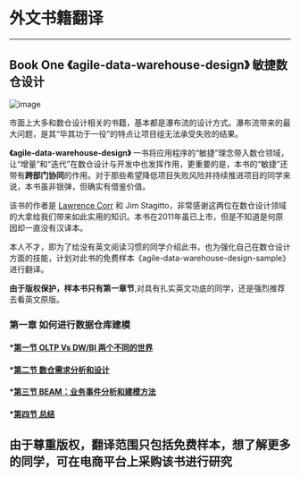 # 外文书籍翻译
---   
## Book One 《agile-data-warehouse-design》  敏捷数仓设计
![image](https://user-images.githubusercontent.com/20431533/113496621-1fd4b500-952e-11eb-910e-064a05c1a67e.png)    

市面上大多和数仓设计相关的书籍，基本都是瀑布流的设计方式。瀑布流带来的最大问题，是其“毕其功于一役”的特点让项目组无法承受失败的结果。   

**《agile-data-warehouse-design》** 一书将应用程序的“敏捷”理念带入数仓领域，让“增量”和“迭代”在数仓设计与开发中也发挥作用，更重要的是，本书的“敏捷”还带有**跨部门协同**的作用。对于那些希望降低项目失败风险并持续推进项目的同学来说，本书虽非银弹，但确实有借鉴价值。   

该书的作者是 [Lawrence Corr](https://www.linkedin.com/in/lawrencecorr/) 和 Jim Stagitto，非常感谢这两位在数仓设计领域的大拿给我们带来如此实用的知识。本书在2011年虽已上市，但是不知道是何原因却一直没有汉译本。   

本人不才，即为了给没有英文阅读习惯的同学介绍此书，也为强化自己在数仓设计方面的技能，计划对此书的免费样本《agile-data-warehouse-design-sample》进行翻译。   

**由于版权保护，样本书只有第一章节**,对具有扎实英文功底的同学，还是强烈推荐去看英文原版。     

### 第一章  如何进行数据仓库建模 
####  *[第一节 OLTP Vs DW/BI 两个不同的世界](https://github.com/linuxProber/agile-data-warehouse-design/blob/main/oltp-vs-olap.md)
####  *[第二节 数仓需求分析和设计](https://github.com/sandsbai/agile-data-warehouse-design/blob/main/%E6%95%B0%E6%8D%AE%E4%BB%93%E5%BA%93%E5%88%86%E6%9E%90%E5%92%8C%E8%AE%BE%E8%AE%A1.md)
####  *[第三节 BEAM：业务事件分析和建模方法](https://github.com/sandsbai/foreign-books-translation/blob/main/BEAM-%E4%B8%9A%E5%8A%A1%E4%BA%8B%E4%BB%B6%E5%88%86%E6%9E%90%E5%92%8C%E5%BB%BA%E6%A8%A1%E6%96%B9%E6%B3%95.md)   
####  *[第四节 总结](https://github.com/sandsbai/foreign-books-translation/blob/main/%E6%95%8F%E6%8D%B7%E6%95%B0%E4%BB%93%E8%AE%BE%E8%AE%A1-CP1-%E6%80%BB%E7%BB%93.md)    

**由于尊重版权，翻译范围只包括免费样本，想了解更多的同学，可在电商平台上采购该书进行研究**   
---  
